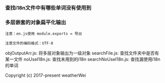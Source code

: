 ### 查找i18n文件中有哪些单词没有使用到
### 多层嵌套的对象扁平化输出

```$xslt
注意：en.js使用 module.exports = 导出

注意文件的编码格式：UTF-8
```

objOutputArr.js: 将多层对象输出为一级对象
searchFile.js: 查找文件夹中是否有某一文件
noUseI18n.js: 查找未用到的i18n
searchNoUseI18n.js: 查找漏使用i18n的单词

Copyright (c) 2017-present weatherWei
